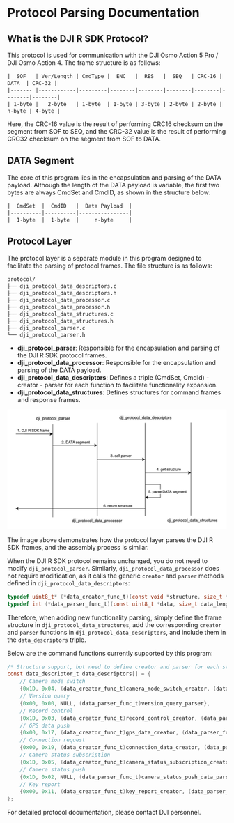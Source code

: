 # Protocol Parsing Documentation

## What is the DJI R SDK Protocol?

This protocol is used for communication with the DJI Osmo Action 5 Pro / DJI Osmo Action 4. The frame structure is as follows:

```
|  SOF   | Ver/Length | CmdType |  ENC   |  RES   |  SEQ   | CRC-16 |  DATA  | CRC-32 |
|------- |------------|---------|--------|--------|--------|--------|--------|--------|
| 1-byte |   2-byte   | 1-byte  | 1-byte | 3-byte | 2-byte | 2-byte | n-byte | 4-byte |
```

Here, the CRC-16 value is the result of performing CRC16 checksum on the segment from SOF to SEQ, and the CRC-32 value is the result of performing CRC32 checksum on the segment from SOF to DATA.

## DATA Segment

The core of this program lies in the encapsulation and parsing of the DATA payload. Although the length of the DATA payload is variable, the first two bytes are always CmdSet and CmdID, as shown in the structure below:

```
|  CmdSet  |  CmdID   |  Data Payload  |
|----------|----------|----------------|
|  1-byte  |  1-byte  |     n-byte     |
```

## Protocol Layer

The protocol layer is a separate module in this program designed to facilitate the parsing of protocol frames. The file structure is as follows:

```
protocol/
├── dji_protocol_data_descriptors.c
├── dji_protocol_data_descriptors.h
├── dji_protocol_data_processor.c
├── dji_protocol_data_processor.h
├── dji_protocol_data_structures.c
├── dji_protocol_data_structures.h
├── dji_protocol_parser.c
└── dji_protocol_parser.h
```

- **dji_protocol_parser**: Responsible for the encapsulation and parsing of the DJI R SDK protocol frames.
- **dji_protocol_data_processor**: Responsible for the encapsulation and parsing of the DATA payload.
- **dji_protocol_data_descriptors**: Defines a triple (CmdSet, CmdId) - creator - parser for each function to facilitate functionality expansion.
- **dji_protocol_data_structures**: Defines structures for command frames and response frames.

<img title="" src="./images/protocol_layer.png" alt="Protocol Layer Parsing Diagram" data-align="center" width="652">

The image above demonstrates how the protocol layer parses the DJI R SDK frames, and the assembly process is similar.

When the DJI R SDK protocol remains unchanged, you do not need to modify `dji_protocol_parser`. Similarly, `dji_protocol_data_processor` does not require modification, as it calls the generic `creator` and `parser` methods defined in `dji_protocol_data_descriptors`:

```c
typedef uint8_t* (*data_creator_func_t)(const void *structure, size_t *data_length, uint8_t cmd_type);
typedef int (*data_parser_func_t)(const uint8_t *data, size_t data_length, void *structure_out, uint8_t cmd_type);
```

Therefore, when adding new functionality parsing, simply define the frame structure in `dji_protocol_data_structures`, add the corresponding `creator` and `parser` functions in `dji_protocol_data_descriptors`, and include them in the `data_descriptors` triple.

Below are the command functions currently supported by this program:

```c
/* Structure support, but need to define creator and parser for each structure */
const data_descriptor_t data_descriptors[] = {
    // Camera mode switch
    {0x1D, 0x04, (data_creator_func_t)camera_mode_switch_creator, (data_parser_func_t)camera_mode_switch_parser},
    // Version query
    {0x00, 0x00, NULL, (data_parser_func_t)version_query_parser},
    // Record control
    {0x1D, 0x03, (data_creator_func_t)record_control_creator, (data_parser_func_t)record_control_parser},
    // GPS data push
    {0x00, 0x17, (data_creator_func_t)gps_data_creator, (data_parser_func_t)gps_data_parser},
    // Connection request
    {0x00, 0x19, (data_creator_func_t)connection_data_creator, (data_parser_func_t)connection_data_parser},
    // Camera status subscription
    {0x1D, 0x05, (data_creator_func_t)camera_status_subscription_creator, NULL},
    // Camera status push
    {0x1D, 0x02, NULL, (data_parser_func_t)camera_status_push_data_parser},
    // Key report
    {0x00, 0x11, (data_creator_func_t)key_report_creator, (data_parser_func_t)key_report_parser},
};
```

For detailed protocol documentation, please contact DJI personnel.
